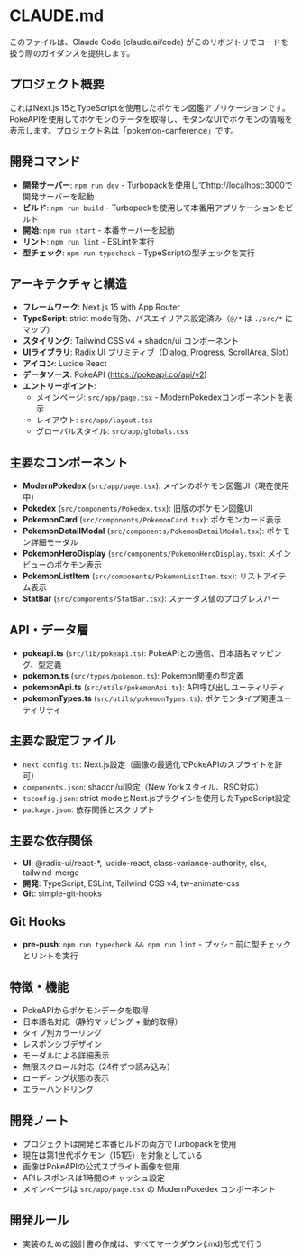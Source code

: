 # CLAUDE.md

このファイルは、Claude Code (claude.ai/code) がこのリポジトリでコードを扱う際のガイダンスを提供します。

## プロジェクト概要

これはNext.js 15とTypeScriptを使用したポケモン図鑑アプリケーションです。PokeAPIを使用してポケモンのデータを取得し、モダンなUIでポケモンの情報を表示します。プロジェクト名は「pokemon-canference」です。

## 開発コマンド

- **開発サーバー**: `npm run dev` - Turbopackを使用してhttp://localhost:3000で開発サーバーを起動
- **ビルド**: `npm run build` - Turbopackを使用して本番用アプリケーションをビルド
- **開始**: `npm run start` - 本番サーバーを起動
- **リント**: `npm run lint` - ESLintを実行
- **型チェック**: `npm run typecheck` - TypeScriptの型チェックを実行

## アーキテクチャと構造

- **フレームワーク**: Next.js 15 with App Router
- **TypeScript**: strict mode有効、パスエイリアス設定済み（`@/*` は `./src/*` にマップ）
- **スタイリング**: Tailwind CSS v4 + shadcn/ui コンポーネント
- **UIライブラリ**: Radix UI プリミティブ（Dialog, Progress, ScrollArea, Slot）
- **アイコン**: Lucide React
- **データソース**: PokeAPI (https://pokeapi.co/api/v2)
- **エントリーポイント**:
  - メインページ: `src/app/page.tsx` - ModernPokedexコンポーネントを表示
  - レイアウト: `src/app/layout.tsx`
  - グローバルスタイル: `src/app/globals.css`

## 主要なコンポーネント

- **ModernPokedex** (`src/app/page.tsx`): メインのポケモン図鑑UI（現在使用中）
- **Pokedex** (`src/components/Pokedex.tsx`): 旧版のポケモン図鑑UI
- **PokemonCard** (`src/components/PokemonCard.tsx`): ポケモンカード表示
- **PokemonDetailModal** (`src/components/PokemonDetailModal.tsx`): ポケモン詳細モーダル
- **PokemonHeroDisplay** (`src/components/PokemonHeroDisplay.tsx`): メインビューのポケモン表示
- **PokemonListItem** (`src/components/PokemonListItem.tsx`): リストアイテム表示
- **StatBar** (`src/components/StatBar.tsx`): ステータス値のプログレスバー

## API・データ層

- **pokeapi.ts** (`src/lib/pokeapi.ts`): PokeAPIとの通信、日本語名マッピング、型定義
- **pokemon.ts** (`src/types/pokemon.ts`): Pokemon関連の型定義
- **pokemonApi.ts** (`src/utils/pokemonApi.ts`): API呼び出しユーティリティ
- **pokemonTypes.ts** (`src/utils/pokemonTypes.ts`): ポケモンタイプ関連ユーティリティ

## 主要な設定ファイル

- `next.config.ts`: Next.js設定（画像の最適化でPokeAPIのスプライトを許可）
- `components.json`: shadcn/ui設定（New Yorkスタイル、RSC対応）
- `tsconfig.json`: strict modeとNext.jsプラグインを使用したTypeScript設定
- `package.json`: 依存関係とスクリプト

## 主要な依存関係

- **UI**: @radix-ui/react-*, lucide-react, class-variance-authority, clsx, tailwind-merge
- **開発**: TypeScript, ESLint, Tailwind CSS v4, tw-animate-css
- **Git**: simple-git-hooks

## Git Hooks

- **pre-push**: `npm run typecheck && npm run lint` - プッシュ前に型チェックとリントを実行

## 特徴・機能

- PokeAPIからポケモンデータを取得
- 日本語名対応（静的マッピング + 動的取得）
- タイプ別カラーリング
- レスポンシブデザイン
- モーダルによる詳細表示
- 無限スクロール対応（24件ずつ読み込み）
- ローディング状態の表示
- エラーハンドリング

## 開発ノート

- プロジェクトは開発と本番ビルドの両方でTurbopackを使用
- 現在は第1世代ポケモン（151匹）を対象としている
- 画像はPokeAPIの公式スプライト画像を使用
- APIレスポンスは1時間のキャッシュ設定
- メインページは `src/app/page.tsx` の ModernPokedex コンポーネント

## 開発ルール

- 実装のための設計書の作成は、すべてマークダウン(.md)形式で行う